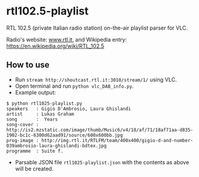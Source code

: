# rtl102.5-playlist
RTL 102.5 (private Italian radio station) on-the-air playlist parser for VLC.

Radio's website: www.rtl.it, and Wikipedia entry: https://en.wikipedia.org/wiki/RTL_102.5

## How to use
* Run `stream http://shoutcast.rtl.it:3010/stream/1/` using VLC.
* Open terminal and run `python vlc_DAB_info.py`.
* Example output:
```
$ python rtl1025-playlist.py 
speakers   : Gigio D'Ambrosio, Laura Ghislandi
artist     : Lukas Graham
song       :  Years
song-cover : http://is2.mzstatic.com/image/thumb/Music6/v4/18/af/71/18af71aa-d835-1902-bc1c-6300d62aad91/source/600x600bb.jpg
prog-image : http://img.rtl.it/RTLFM/team/400x400/gigio-d-and-number-039ambrosio-laura-ghislandi-bdtex.jpg
programme  : Suite f.
```
* Parsable JSON file `rtl1025-playlist.json` with the contents as above will be created.
